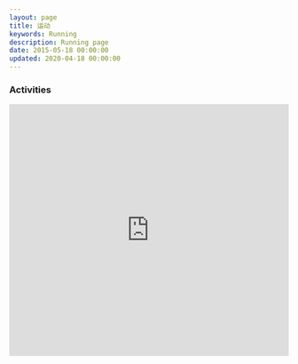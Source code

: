 ```yaml
---
layout: page
title: 运动
keywords: Running
description: Running page
date: 2015-05-18 00:00:00
updated: 2020-04-18 00:00:00
---
```


### Activities



<iframe height='454' width='100%' frameborder='0' allowtransparency='true' scrolling='no' src='https://www.strava.com/athletes/67102018/latest-rides/09dd550eee34177099b3a8776252ce6abb8ba698'></iframe>
